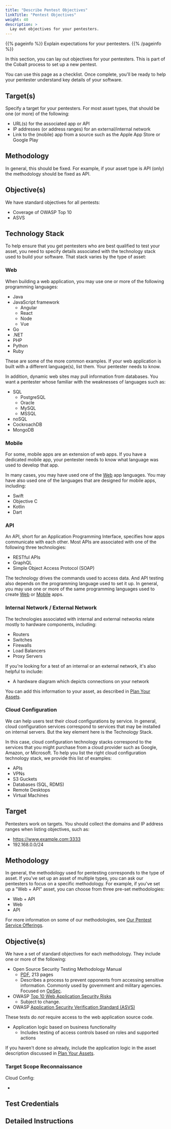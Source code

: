 ```yaml
---
title: "Describe Pentest Objectives"
linkTitle: "Pentest Objectives"
weight: 40
description: >
  Lay out objectives for your pentesters.
---
```


{{% pageinfo %}}
Explain expectations for your pentesters.
{{% /pageinfo %}}

In this section, you can lay out objectives for your pentesters. This is
part of the Cobalt process to set up a new pentest.

You can use this page as a checklist. Once complete, you'll be ready to
help your pentester understand key details of your software.

## Target(s)

Specify a target for your pentesters. For most asset types, that should be one (or more) of
the following:

- URL(s) for the associated app or API
- IP addresses (or address ranges) for an external/internal network
- Link to the (mobile) app from a source such as the Apple App Store or Google Play 

## Methodology

In general, this should be fixed. For example, if your asset type is API (only) the
methodology should be fixed as API.



## Objective(s)

We have standard objectives for all pentests:

- Coverage of OWASP Top 10
- ASVS


## Technology Stack

To help ensure that you get pentesters who are best qualified to test your asset,
you need to specify details associated with the technology stack used to build
your software. That stack varies by the type of asset:

### Web

When building a web application, you may use one or more of the following programming languages:

- Java
- JavaScript framework <!-- source: https://hackr.io/blog/best-javascript-frameworks -->
  - Angular
  - React
  - Node
  - Vue
- Go
- .NET
- PHP
- Python   
- Ruby

These are some of the more common examples. If your web application is built with a different
language(s), list them. Your pentester needs to know.

In addition, dynamic web sites may pull information from databases. You want a pentester whose
familiar with the weaknesses of languages such as:

- SQL
  - PostgreSQL
  - Oracle
  - MySQL
  - MSSQL
- noSQL
- CockroachDB
- MongoDB

### Mobile

For some, mobile apps are an extension of web apps. If you have a dedicated mobile app, your
pentester needs to know what language was used to develop that app. 

In many cases, you may have used one of the [Web](#web) app languages. You may have also used
one of the languages that are designed for mobile apps, including:

- Swift
- Objective C
- Kotlin
- Dart

### API

An API, short for an Application Programming Interface, specifies how apps communicate with
each other. Most APIs are associated with one of the following three technologies:

- RESTful APIs
- GraphQL
- Simple Object Access Protocol (SOAP) <!-- Do we even support testing in SOAP? --> 

The technology drives the commands used to access data. And API testing also depends on
the programming language used to set it up. In general, you may use one or more of the
same programming languages used to create [Web](#web) or [Mobile](#mobile) apps.

### Internal Network / External Network

The technologies associated with internal and external networks relate mostly to hardware
components, including:

- Routers
- Switches
- Firewalls
- Load Balancers
- Proxy Servers

If you're looking for a test of an internal or an external network, it's also helpful to
include:

- A hardware diagram which depicts connections on your network

You can add this information to your asset, as described in
[Plan Your Assets](../#plan-your-assets).

### Cloud Configuration

We can help users test their cloud configurations by service. In general, cloud configuration
services correspond to services that may be installed on internal servers. But the key element
here is the Technology Stack.

In this case, cloud configuration technology stacks correspond to the services that you might
purchase from a cloud provider such as Google, Amazon, or Microsoft. To help you list the
right cloud configuration technology stack, we provide this list of examples:

- APIs
- VPNs
- S3 Guckets
- Databases (SQL, RDMS)
- Remote Desktops
- Virtual Machines

## Target

Pentesters work on targets. You should collect the domains and IP address ranges when listing
objectives, such as:

- https://www.example.com:3333
- 192.168.0.0/24

## Methodology

<!-- source: https://docs.google.com/document/d/171hWrRcSII-W8oUrERXiDJsdD56NivBz79oslbSndiU/edit#  --> 

In general, the methodology used for pentesting corresponds to the type of asset. If you've set up
an asset of multiple types, you can ask our pentesters to focus on a specific methodology. For
example, if you've set up a "Web + API" asset, you can choose from three pre-set methodologies:

- Web + API
- Web
- API

For more information on some of our methodologies, see
[Our Pentest Service Offerings](https://cobalt.io/services/pentest-service).

## Objective(s)

We have a set of standard objectives for each methodology. They include one or more of the following:

- Open Source Security Testing Methodology Manual
  - [PDF](https://www.isecom.org/OSSTMM.3.pdf), 213 pages
  - Describes a process to prevent opponents from accessing sensitive information.
    Commonly used by government and military agencies. Focused on
    [OpSec](../glossary#operational-security-opsec).
- OWASP [Top 10 Web Application Security Risks](https://owasp.org/www-project-top-ten/)
  - Subject to change.
- OWASP [Application Security Verification Standard (ASVS)](https://owasp.org/www-project-application-security-verification-standard/)

These tests do _not_ require access to the web application source code.

- Application logic based on business functionality
  - Includes testing of access controls based on roles and supported actions

If you haven't done so already, include the application logic in the asset description discussed
in [Plan Your Assets](../plan-assets). 

### Target Scope Reconnaissance





Cloud Config:

- 

## Test Credentials

## Detailed Instructions

